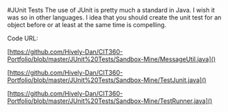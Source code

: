 #JUnit Tests
The use of JUnit is pretty much a standard in Java.  I wish it was so in other languages.  I idea that you should create the unit test for an object before or at least at the same time is compelling.

Code URL:

[https://github.com/Hively-Dan/CIT360-Portfolio/blob/master/JUnit%20Tests/Sandbox-Mine/MessageUtil.java]()

[https://github.com/Hively-Dan/CIT360-Portfolio/blob/master/JUnit%20Tests/Sandbox-Mine/TestJunit.java]()

[https://github.com/Hively-Dan/CIT360-Portfolio/blob/master/JUnit%20Tests/Sandbox-Mine/TestRunner.java]()
